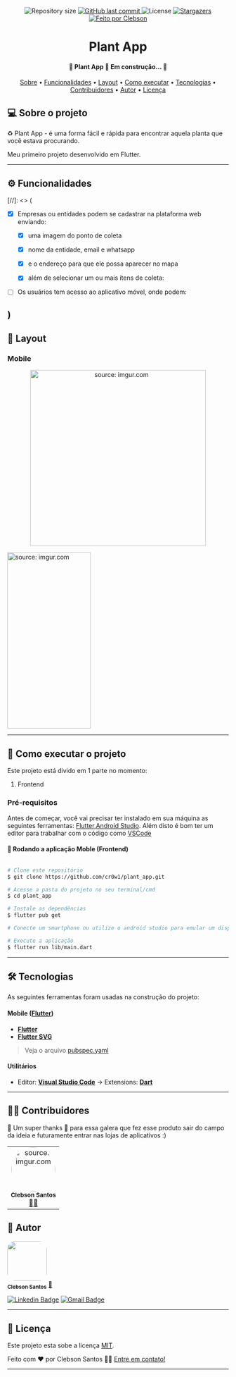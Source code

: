 <p align="center">

  <img alt="Repository size" src="https://img.shields.io/github/repo-size/cr0w1/plant_app">
  
  <a href="https://github.com/tgmarinho/README-ecoleta/commits/master">
    <img alt="GitHub last commit" src="https://img.shields.io/github/last-commit/cr0w1/plant_app">
  </a>
    
   <img alt="License" src="https://img.shields.io/badge/license-MIT-brightgreen">
   <a href="https://github.com/cr0w1/plant_app/stargazers">
    <img alt="Stargazers" src="https://img.shields.io/github/stars/cr0w1/plant_app?style=social">
  </a>

  <a href="https://www.instagram.com/cr0w01/">
    <img alt="Feito por Clebson" src="https://img.shields.io/badge/feito%20por-Clebson-%237519C1">
  </a>
 
  
 
</p>
<h1 align="center">Plant App</h1>

<h4 align="center"> 
	🚧  Plant App 🚀 Em construção...  🚧
</h4>

<p align="center">
 <a href="#-sobre-o-projeto">Sobre</a> •
 <a href="#-funcionalidades">Funcionalidades</a> •
 <a href="#-layout">Layout</a> • 
 <a href="#-como-executar-o-projeto">Como executar</a> • 
 <a href="#-tecnologias">Tecnologias</a> • 
 <a href="#-contribuidores">Contribuidores</a> • 
 <a href="#-autor">Autor</a> • 
 <a href="#user-content--licença">Licença</a>
</p>


## 💻 Sobre o projeto

♻️ Plant App - é uma forma fácil e rápida para encontrar aquela planta que você estava procurando.


Meu primeiro projeto desenvolvido em Flutter.


---

## ⚙️ Funcionalidades
[//]: <> (
- [x] Empresas ou entidades podem se cadastrar na plataforma web enviando:
  - [x] uma imagem do ponto de coleta
  - [x] nome da entidade, email e whatsapp
  - [x] e o endereço para que ele possa aparecer no mapa
  - [x] além de selecionar um ou mais ítens de coleta: 


- [ ] Os usuários tem acesso ao aplicativo móvel, onde podem:

)
---

## 🎨 Layout

### Mobile

<p align="center">
  <a href="https://imgur.com/WDzm4gX"><img src="https://i.imgur.com/WDzm4gX.png" title="source: imgur.com" height="400px"/></a>

  <a href="https://imgur.com/fS3tup1"><img src="https://i.imgur.com/fS3tup1.png" title="source: imgur.com" height="400px" width="190px"/></a>
</p>


---

## 🚀 Como executar o projeto

Este projeto está divido em 1 parte no momento:
1. Frontend


### Pré-requisitos

Antes de começar, você vai precisar ter instalado em sua máquina as seguintes ferramentas:
[Flutter](https://docs.flutter.dev/get-started/install),[Android Studio](https://developer.android.com/studio). 
Além disto é bom ter um editor para trabalhar com o código como [VSCode](https://code.visualstudio.com/)


#### 🧭 Rodando a aplicação Moble (Frontend)

```bash

# Clone este repositório
$ git clone https://github.com/cr0w1/plant_app.git

# Acesse a pasta do projeto no seu terminal/cmd
$ cd plant_app

# Instale as dependências
$ flutter pub get

# Conecte um smartphone ou utilize o android studio para emular um dispositivo android

# Execute a aplicação
$ flutter run lib/main.dart


```

---

## 🛠 Tecnologias

As seguintes ferramentas foram usadas na construção do projeto:

#### [](https://github.com/tgmarinho/Ecoleta#mobile-react-native--typescript)**Mobile**  ([Flutter](https://flutter.dev))

-   **[Flutter](https://flutter.dev)**
-   **[Flutter SVG](https://pub.dev/packages/flutter_svg)**

> Veja o arquivo  [pubspec.yaml](https://github.com/cr0w1/plant_app/blob/main/pubspec.yaml)

#### [](https://github.com/tgmarinho/Ecoleta#utilit%C3%A1rios)**Utilitários**

-   Editor:  **[Visual Studio Code](https://code.visualstudio.com/)**  → Extensions: **[Dart](https://marketplace.visualstudio.com/items?itemName=Dart-Code.dart-code)**

---

## 👨‍💻 Contribuidores

💜 Um super thanks 👏 para essa galera que fez esse produto sair do campo da ideia e futuramente entrar nas lojas de aplicativos :)

<table>
  <tr>
    <td align="center"><a href="https://rocketseat.com.br"><a href="https://imgur.com/gf6BsdT"><img style="border-radius: 50%;" src="https://i.imgur.com/gf6BsdT.jpg" title="source: imgur.com" width="100" height="auto"/></a><br /><sub><b>Clebson Santos</b></sub></a><br /><a href="#" title="Clebson">👨‍🚀</a></td>
  </tr>
</table>


## 🦸 Autor

<a href="https://blog.rocketseat.com.br/author/thiago/">
 <img style="border-radius: 20%;" src="https://i.imgur.com/gf6BsdT.jpg/u/380327?s=460&u=61b426b901b8fe02e12019b1fdb67bf0072d4f00&v=4" width="90px;" alt=""/>
 <br />
 <sub><b>Clebson Santos</b></sub></a> <a href="https://blog.rocketseat.com.br/author/thiago/" title="Rocketseat">🚀</a>
 <br />


[![Linkedin Badge](https://img.shields.io/badge/-Clebson-blue?style=flat-square&logo=Linkedin&logoColor=white&link=https://www.linkedin.com/in/tgmarinho/)](https://www.linkedin.com/in/tgmarinho/) 
[![Gmail Badge](https://img.shields.io/badge/-clebsonjose30@gmail.com-c14438?style=flat-square&logo=Gmail&logoColor=white&link=mailto:clebsonjose30@gmail.com)](mailto:clebsonjose30@gmail.com)

---

## 📝 Licença

Este projeto esta sobe a licença [MIT](./LICENSE).

Feito com ❤️ por Clebson Santos 👋🏽 [Entre em contato!](https://www.linkedin.com/in/clebson-santos-33123a214/)

---

